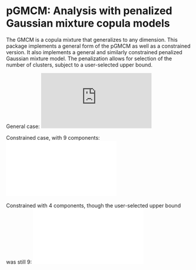# pGMCM: Analysis with penalized Gaussian mixture copula models

The GMCM is a copula mixture that generalizes to any dimension. This package implements a general form of the pGMCM as well as a constrained version. It also implements a general and similarly constrained penalized Gaussian mixture model. The penalization allows for selection of the number of clusters, subject to a user-selected upper bound.

General case:
![triangle](https://raw.githubusercontent.com/hillarykoch/pGMCM/triangle.pdf)

Constrained case, with 9 components:
![nine](nine.pdf)

Constrained with 4 components, though the user-selected upper bound was still 9:
![subnine](subnine.pdf)




